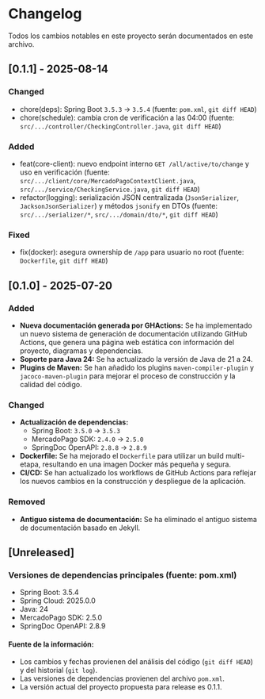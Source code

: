 # Changelog

Todos los cambios notables en este proyecto serán documentados en este archivo.

## [0.1.1] - 2025-08-14

### Changed
- chore(deps): Spring Boot `3.5.3` -> `3.5.4` (fuente: `pom.xml`, `git diff HEAD`)
- chore(schedule): cambia cron de verificación a las 04:00 (fuente: `src/.../controller/CheckingController.java`, `git diff HEAD`)

### Added
- feat(core-client): nuevo endpoint interno `GET /all/active/to/change` y uso en verificación (fuente: `src/.../client/core/MercadoPagoContextClient.java`, `src/.../service/CheckingService.java`, `git diff HEAD`)
- refactor(logging): serialización JSON centralizada (`JsonSerializer`, `JacksonJsonSerializer`) y métodos `jsonify` en DTOs (fuente: `src/.../serializer/*`, `src/.../domain/dto/*`, `git diff HEAD`)

### Fixed
- fix(docker): asegura ownership de `/app` para usuario no root (fuente: `Dockerfile`, `git diff HEAD`)

## [0.1.0] - 2025-07-20

### Added

- **Nueva documentación generada por GHActions:** Se ha implementado un nuevo sistema de generación de documentación utilizando GitHub Actions, que genera una página web estática con información del proyecto, diagramas y dependencias.
- **Soporte para Java 24:** Se ha actualizado la versión de Java de 21 a 24.
- **Plugins de Maven:** Se han añadido los plugins `maven-compiler-plugin` y `jacoco-maven-plugin` para mejorar el proceso de construcción y la calidad del código.

### Changed

- **Actualización de dependencias:**
  - Spring Boot: `3.5.0` -> `3.5.3`
  - MercadoPago SDK: `2.4.0` -> `2.5.0`
  - SpringDoc OpenAPI: `2.8.8` -> `2.8.9`
- **Dockerfile:** Se ha mejorado el `Dockerfile` para utilizar un build multi-etapa, resultando en una imagen Docker más pequeña y segura.
- **CI/CD:** Se han actualizado los workflows de GitHub Actions para reflejar los nuevos cambios en la construcción y despliegue de la aplicación.

### Removed

- **Antiguo sistema de documentación:** Se ha eliminado el antiguo sistema de documentación basado en Jekyll.

## [Unreleased]

### Versiones de dependencias principales (fuente: pom.xml)

- Spring Boot: 3.5.4
- Spring Cloud: 2025.0.0
- Java: 24
- MercadoPago SDK: 2.5.0
- SpringDoc OpenAPI: 2.8.9

#### Fuente de la información:
- Los cambios y fechas provienen del análisis del código (`git diff HEAD`) y del historial (`git log`).
- Las versiones de dependencias provienen del archivo `pom.xml`.
- La versión actual del proyecto propuesta para release es 0.1.1.
